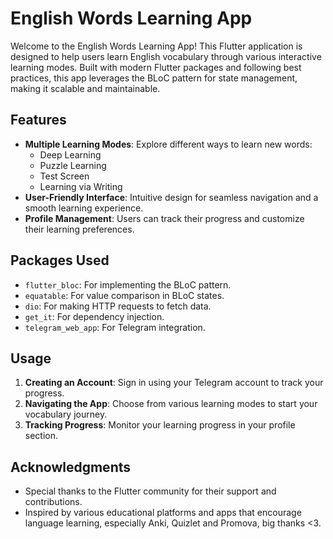 # English Words Learning App

Welcome to the English Words Learning App! This Flutter application is designed to help users learn English vocabulary through various interactive learning modes. Built with modern Flutter packages and following best practices, this app leverages the BLoC pattern for state management, making it scalable and maintainable.

## Features

- **Multiple Learning Modes**: Explore different ways to learn new words:
    - Deep Learning
    - Puzzle Learning
    - Test Screen
    - Learning via Writing
- **User-Friendly Interface**: Intuitive design for seamless navigation and a smooth learning experience.
- **Profile Management**: Users can track their progress and customize their learning preferences.

## Packages Used

- `flutter_bloc`: For implementing the BLoC pattern.
- `equatable`: For value comparison in BLoC states.
- `dio`: For making HTTP requests to fetch data.
- `get_it`: For dependency injection.
- `telegram_web_app`: For Telegram integration.

## Usage

1. **Creating an Account**: Sign in using your Telegram account to track your progress.
2. **Navigating the App**: Choose from various learning modes to start your vocabulary journey.
3. **Tracking Progress**: Monitor your learning progress in your profile section.

## Acknowledgments

- Special thanks to the Flutter community for their support and contributions.
- Inspired by various educational platforms and apps that encourage language learning, especially Anki, Quizlet and Promova, big thanks <3.
